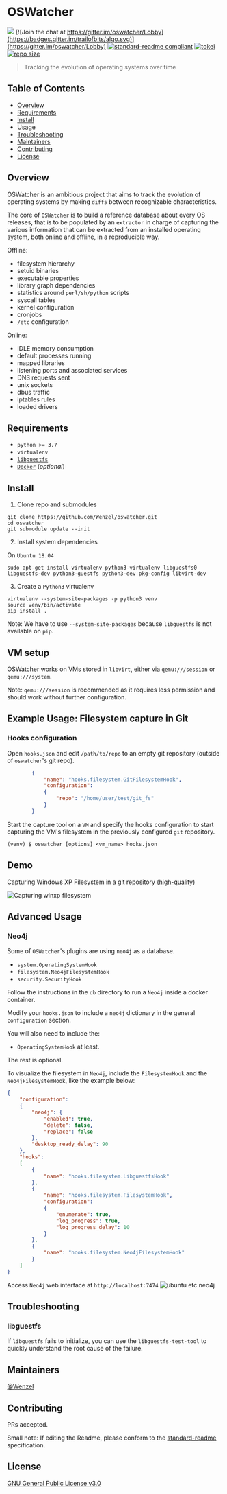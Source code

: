# OSWatcher

![](https://github.com/Wenzel/oswatcher/workflows/Capture%20Filesystem%20in%20git/badge.svg)
[![Join the chat at https://gitter.im/oswatcher/Lobby](https://badges.gitter.im/trailofbits/algo.svg)](https://gitter.im/oswatcher/Lobby)
[![standard-readme compliant](https://img.shields.io/badge/readme%20style-standard-brightgreen.svg?style=flat-square)](https://github.com/RichardLitt/standard-readme)
[![tokei](https://tokei.rs/b1/github/Wenzel/oswatcher)](https://github.com/Wenzel/oswatcher)
[![repo size](https://img.shields.io/github/repo-size/Wenzel/oswatcher)](https://github.com/Wenzel/oswatcher)

> Tracking the evolution of operating systems over time

## Table of Contents

- [Overview](#overview)
- [Requirements](#requirements)
- [Install](#install)
- [Usage](#usage)
- [Troubleshooting](#troubleshooting)
- [Maintainers](#maintainers)
- [Contributing](#contributing)
- [License](#license)

## Overview

OSWatcher is an ambitious project that aims to track the evolution of operating
systems by making `diffs` between recognizable characteristics.

The core of `OSWatcher` is to build a reference database about every OS
releases, that is to be populated by an `extractor` in charge of capturing the
various information that can be extracted from an installed operating system, both online
and offline, in a reproducible way.

Offline:

- filesystem hierarchy
- setuid binaries
- executable properties
- library graph dependencies
- statistics around `perl/sh/python` scripts
- syscall tables
- kernel configuration
- cronjobs
- `/etc` configuration

Online:

- IDLE memory consumption
- default processes running
- mapped libraries
- listening ports and associated services
- DNS requests sent
- unix sockets
- dbus traffic
- iptables rules
- loaded drivers

## Requirements

- `python >= 3.7`
- `virtualenv`
- [`libguestfs`](http://libguestfs.org/)
- [`Docker`](https://www.docker.com/) (_optional_)

## Install

1. Clone repo and submodules
~~~
git clone https://github.com/Wenzel/oswatcher.git
cd oswatcher
git submodule update --init
~~~

2. Install system dependencies

On `Ubuntu 18.04`

~~~
sudo apt-get install virtualenv python3-virtualenv libguestfs0 libguestfs-dev python3-guestfs python3-dev pkg-config libvirt-dev
~~~

3. Create a `Python3` virtualenv
~~~
virtualenv --system-site-packages -p python3 venv
source venv/bin/activate
pip install .
~~~

Note: We have to use `--system-site-packages` because `libguestfs` is not
available on `pip`.

## VM setup

OSWatcher works on VMs stored in `libvirt`, either via `qemu:///session`
or `qemu:///system`.

Note: `qemu:///session` is recommended as it requires less permission
and should work without further configuration.

## Example Usage: Filesystem capture in Git

### Hooks configuration

Open `hooks.json` and edit `/path/to/repo` to an empty git repository (outside of `oswatcher`'s git repo).

~~~JSON
        {
            "name": "hooks.filesystem.GitFilesystemHook",
            "configuration":
            {
                "repo": "/home/user/test/git_fs"
            }
        }
~~~

Start the capture tool on a `VM` and specify the hooks configuration to start
capturing the VM's filesystem in the previously configured `git` repository.

~~~
(venv) $ oswatcher [options] <vm_name> hooks.json
~~~

## Demo

Capturing Windows XP Filesystem in a git repository ([high-quality](https://drive.google.com/open?id=15JF_Pr-kpCLkeHwaX_cfHUq744BZwsNo))

![Capturing winxp
filesystem](https://user-images.githubusercontent.com/964610/78451333-923d5b80-7674-11ea-854d-37a53bd7d3ae.gif)

## Advanced Usage

### Neo4j

Some of `OSWatcher`'s plugins are using `neo4j` as a database.
- `system.OperatingSystemHook`
- `filesystem.Neo4jFilesystemHook`
- `security.SecurityHook`

Follow the instructions in the `db` directory to run a `Neo4j` inside a docker
container.

Modify your `hooks.json` to include a `neo4j` dictionary in the general `configuration` section.

You will also need to include the:
- `OperatingSystemHook` at least.

The rest is optional. 

To visualize the filesystem in `Neo4j`, include the `FilesystemHook` and the `Neo4jFilesystemHook`, like the example below:
~~~JSON
{
    "configuration":
    {
        "neo4j": {
            "enabled": true,
            "delete": false,
            "replace": false
        },
        "desktop_ready_delay": 90
    },
    "hooks":
    [
        {
            "name": "hooks.filesystem.LibguestfsHook"
        },
        {
            "name": "hooks.filesystem.FilesystemHook",
            "configuration":
            {
                "enumerate": true,
                "log_progress": true,
                "log_progress_delay": 10
            }
        },
        {
            "name": "hooks.filesystem.Neo4jFilesystemHook"
        }
    ]
}

~~~

Access `Neo4j` web interface at `http://localhost:7474` ![ubuntu etc
neo4j](https://user-images.githubusercontent.com/964610/47535864-18714200-d8c6-11e8-885b-27d17c8d6235.png)

## Troubleshooting

### libguestfs

If `libguestfs` fails to initialize, you can use the `libguestfs-test-tool` to
quickly understand the root cause of the failure.

## Maintainers

[@Wenzel](https://github.com/Wenzel)

## Contributing

PRs accepted.

Small note: If editing the Readme, please conform to the [standard-readme](https://github.com/RichardLitt/standard-readme) specification.

## License

[GNU General Public License v3.0](https://github.com/Wenzel/oswatcher/blob/master/LICENSE)
